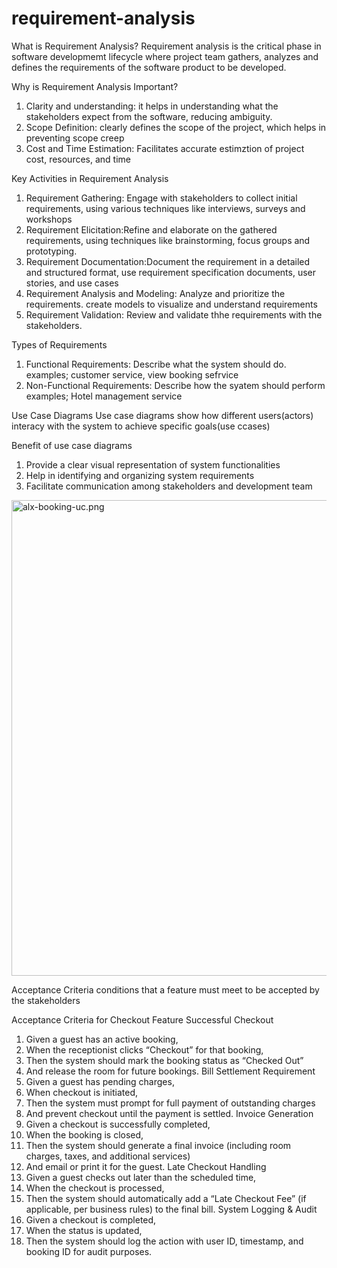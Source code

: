 # requirement-analysis

What is Requirement Analysis?
Requirement analysis is the critical phase in software developmemt lifecycle where project team gathers, analyzes and defines the requirements of the software product to be developed.

Why is Requirement Analysis Important?
1. Clarity and understanding: it helps in understanding what the stakeholders expect from the software, reducing ambiguity.
2. Scope Definition: clearly defines the scope of the project, which helps in preventing scope creep
3. Cost and Time Estimation: Facilitates accurate estimztion of project cost, resources, and time

Key Activities in Requirement Analysis
1. Requirement Gathering: Engage with stakeholders to collect initial requirements, using various techniques like interviews, surveys and workshops
2. Requirement Elicitation:Refine and elaborate on the gathered requirements, using techniques like brainstorming, focus groups and prototyping.
3. Requirement Documentation:Document the requirement in a detailed and structured format, use requirement specification documents, user stories, and use cases
4. Requirement Analysis and Modeling: Analyze and prioritize the requirements. create models to visualize and understand requirements
5. Requirement Validation: Review and validate thhe requirements with the stakeholders.

Types of Requirements
1. Functional Requirements: Describe what the system should do.
   examples; customer service, view booking sefrvice
2. Non-Functional Requirements: Describe how the syatem should perform
   examples; Hotel management service

Use Case Diagrams
Use case diagrams show how different users(actors) interacy with the system to achieve specific goals(use ccases)

Benefit of use case diagrams
1. Provide a clear visual representation of system functionalities
2. Help in identifying and organizing system requirements
3. Facilitate communication among stakeholders and development team
<img width="681" height="761" alt="alx-booking-uc.png" src="https://github.com/user-attachments/assets/40f649ae-3fa9-4786-b1e8-ad66ff41699d" />



Acceptance Criteria
conditions that a feature must meet to be accepted by the stakeholders

Acceptance Criteria for Checkout Feature
Successful Checkout
   1. Given a guest has an active booking,
   2. When the receptionist clicks “Checkout” for that booking,
   3. Then the system should mark the booking status as “Checked Out”
   4. And release the room for future bookings.
 Bill Settlement Requirement
   1. Given a guest has pending charges,
   2. When checkout is initiated,
   3. Then the system must prompt for full payment of outstanding charges
   4. And prevent checkout until the payment is settled.
Invoice Generation
   1. Given a checkout is successfully completed,
   2. When the booking is closed,
   3. Then the system should generate a final invoice (including room                charges, taxes, and additional services)
   4. And email or print it for the guest.
Late Checkout Handling
   1. Given a guest checks out later than the scheduled time,
   2. When the checkout is processed,
   3. Then the system should automatically add a “Late Checkout Fee” (if             applicable, per business rules) to the final bill.
System Logging & Audit
   1. Given a checkout is completed,
   2. When the status is updated,
   3. Then the system should log the action with user ID, timestamp, and             booking ID for audit purposes.





